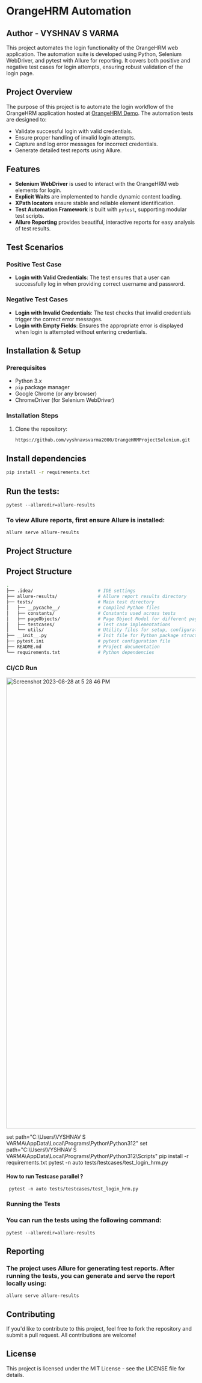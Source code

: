 # OrangeHRM Automation
## Author - VYSHNAV S VARMA

This project automates the login functionality of the OrangeHRM web application. The automation suite is developed using Python, Selenium WebDriver, and pytest with Allure for reporting. It covers both positive and negative test cases for login attempts, ensuring robust validation of the login page.

## Project Overview

The purpose of this project is to automate the login workflow of the OrangeHRM application hosted at [OrangeHRM Demo](https://awesomeqa.com/hr/web/index.php/auth/login). The automation tests are designed to:
- Validate successful login with valid credentials.
- Ensure proper handling of invalid login attempts.
- Capture and log error messages for incorrect credentials.
- Generate detailed test reports using Allure.

## Features

- **Selenium WebDriver** is used to interact with the OrangeHRM web elements for login.
- **Explicit Waits** are implemented to handle dynamic content loading.
- **XPath locators** ensure stable and reliable element identification.
- **Test Automation Framework** is built with `pytest`, supporting modular test scripts.
- **Allure Reporting** provides beautiful, interactive reports for easy analysis of test results.

## Test Scenarios

### Positive Test Case
- **Login with Valid Credentials**: The test ensures that a user can successfully log in when providing correct username and password.

### Negative Test Cases
- **Login with Invalid Credentials**: The test checks that invalid credentials trigger the correct error messages.
- **Login with Empty Fields**: Ensures the appropriate error is displayed when login is attempted without entering credentials.

## Installation & Setup

### Prerequisites
- Python 3.x
- `pip` package manager
- Google Chrome (or any browser)
- ChromeDriver (for Selenium WebDriver)

### Installation Steps

1. Clone the repository:
   ```bash
   https://github.com/vyshnavsvarma2000/OrangeHRMProjectSelenium.git
   
## Install dependencies
   ```bash
   pip install -r requirements.txt 
   ```
 ## Run the tests:
```chatinput
pytest --alluredir=allure-results
```
### To view Allure reports, first ensure Allure is installed:

```chatinput
allure serve allure-results
```

## Project Structure

  ## Project Structure

```bash
.
├── .idea/                        # IDE settings
├── allure-results/               # Allure report results directory
├── tests/                        # Main test directory
│   ├── __pycache__/              # Compiled Python files
│   ├── constants/                # Constants used across tests
│   ├── pageObjects/              # Page Object Model for different pages
│   ├── testcases/                # Test case implementations
│   └── utils/                    # Utility files for setup, configurations
├── __init__.py                   # Init file for Python package structure
├── pytest.ini                    # pytest configuration file
├── README.md                     # Project documentation
└── requirements.txt              # Python dependencies
```

### CI/CD Run

<img width="1199" alt="Screenshot 2023-08-28 at 5 28 46 PM" src="https://github.com/PramodDutta/PyWebAutomation0x/assets/1409610/b339baf7-ae46-4188-b285-bfb88862f752">

set path="C:\Users\VYSHNAV S VARMA\AppData\Local\Programs\Python\Python312" 
set path="C:\Users\VYSHNAV S VARMA\AppData\Local\Programs\Python\Python312\Scripts"
pip install -r requirements.txt
pytest -n auto tests/testcases/test_login_hrm.py

#### How to run Testcase parallel ?

``` pytest -n auto tests/testcases/test_login_hrm.py```

### Running the Tests
### You can run the tests using the following command:
``` pytest --alluredir=allure-results ```
## Reporting
### The project uses Allure for generating test reports. After running the tests, you can generate and serve the report locally using:

```chatinput
allure serve allure-results
```

## Contributing
If you'd like to contribute to this project, feel free to fork the repository and submit a pull request. All contributions are welcome!
  
## License
This project is licensed under the MIT License - see the LICENSE file for details.

